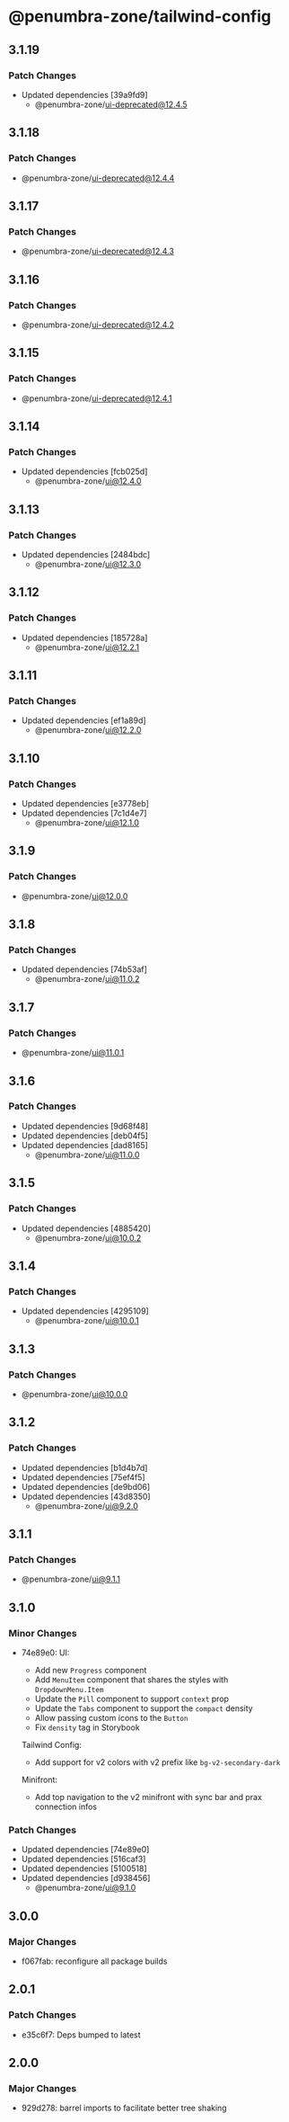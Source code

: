 # @penumbra-zone/tailwind-config

## 3.1.19

### Patch Changes

- Updated dependencies [39a9fd9]
  - @penumbra-zone/ui-deprecated@12.4.5

## 3.1.18

### Patch Changes

- @penumbra-zone/ui-deprecated@12.4.4

## 3.1.17

### Patch Changes

- @penumbra-zone/ui-deprecated@12.4.3

## 3.1.16

### Patch Changes

- @penumbra-zone/ui-deprecated@12.4.2

## 3.1.15

### Patch Changes

- @penumbra-zone/ui-deprecated@12.4.1

## 3.1.14

### Patch Changes

- Updated dependencies [fcb025d]
  - @penumbra-zone/ui@12.4.0

## 3.1.13

### Patch Changes

- Updated dependencies [2484bdc]
  - @penumbra-zone/ui@12.3.0

## 3.1.12

### Patch Changes

- Updated dependencies [185728a]
  - @penumbra-zone/ui@12.2.1

## 3.1.11

### Patch Changes

- Updated dependencies [ef1a89d]
  - @penumbra-zone/ui@12.2.0

## 3.1.10

### Patch Changes

- Updated dependencies [e3778eb]
- Updated dependencies [7c1d4e7]
  - @penumbra-zone/ui@12.1.0

## 3.1.9

### Patch Changes

- @penumbra-zone/ui@12.0.0

## 3.1.8

### Patch Changes

- Updated dependencies [74b53af]
  - @penumbra-zone/ui@11.0.2

## 3.1.7

### Patch Changes

- @penumbra-zone/ui@11.0.1

## 3.1.6

### Patch Changes

- Updated dependencies [9d68f48]
- Updated dependencies [deb04f5]
- Updated dependencies [dad8165]
  - @penumbra-zone/ui@11.0.0

## 3.1.5

### Patch Changes

- Updated dependencies [4885420]
  - @penumbra-zone/ui@10.0.2

## 3.1.4

### Patch Changes

- Updated dependencies [4295109]
  - @penumbra-zone/ui@10.0.1

## 3.1.3

### Patch Changes

- @penumbra-zone/ui@10.0.0

## 3.1.2

### Patch Changes

- Updated dependencies [b1d4b7d]
- Updated dependencies [75ef4f5]
- Updated dependencies [de9bd06]
- Updated dependencies [43d8350]
  - @penumbra-zone/ui@9.2.0

## 3.1.1

### Patch Changes

- @penumbra-zone/ui@9.1.1

## 3.1.0

### Minor Changes

- 74e89e0: UI:

  - Add new `Progress` component
  - Add `MenuItem` component that shares the styles with `DropdownMenu.Item`
  - Update the `Pill` component to support `context` prop
  - Update the `Tabs` component to support the `compact` density
  - Allow passing custom icons to the `Button`
  - Fix `density` tag in Storybook

  Tailwind Config:

  - Add support for v2 colors with v2 prefix like `bg-v2-secondary-dark`

  Minifront:

  - Add top navigation to the v2 minifront with sync bar and prax connection infos

### Patch Changes

- Updated dependencies [74e89e0]
- Updated dependencies [516caf3]
- Updated dependencies [5100518]
- Updated dependencies [d938456]
  - @penumbra-zone/ui@9.1.0

## 3.0.0

### Major Changes

- f067fab: reconfigure all package builds

## 2.0.1

### Patch Changes

- e35c6f7: Deps bumped to latest

## 2.0.0

### Major Changes

- 929d278: barrel imports to facilitate better tree shaking
